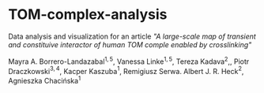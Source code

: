 # TOM-complex-analysis
Data analysis and visualization for an article *"A large-scale map of transient and constituive interactor of human TOM comple enabled by crosslinking"*

Mayra A. Borrero-Landazabal$^{1,5}$, Vanessa Linke$^{1,5}$, Tereza Kadava$^{2}$,, Piotr Draczkowski$^{3,4}$, 
Kacper Kaszuba$^{1}$, Remigiusz Serwa. Albert J. R. Heck$^{2}$, Agnieszka Chacińska$^{1}$